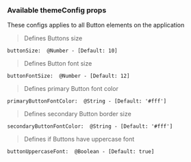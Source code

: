 ### **Available themeConfig props**

These configs applies to all Button elements on the application


 > Defines Buttons size

    buttonSize:  @Number - [Default: 10]

 > Defines Button font size

    buttonFontSize:  @Number - [Default: 12]

 > Defines primary Button font color

    primaryButtonFontColor:  @String - [Default: '#fff']

 > Defines secondary Button border size

    secondaryButtonFontColor:  @String - [Default: '#fff']

 > Defines if Buttons have uppercase font

    buttonUppercaseFont:  @Boolean - [Default: true]




